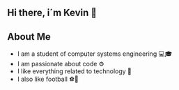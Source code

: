 ## Hi there, i´m Kevin 👋
## About Me
- I am a student of computer systems engineering 💻🎓
- I am passionate about code ⚙️
- I like everything related to technology 🔎
- I also like football ⚽🥇

